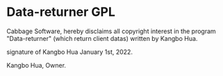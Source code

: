 # Data-returner GPL

Cabbage Software, hereby disclaims all copyright interest in the program "Data-returner" (which return client datas) written by Kangbo Hua.

signature of Kangbo Hua January 1st, 2022.

Kangbo Hua, Owner.